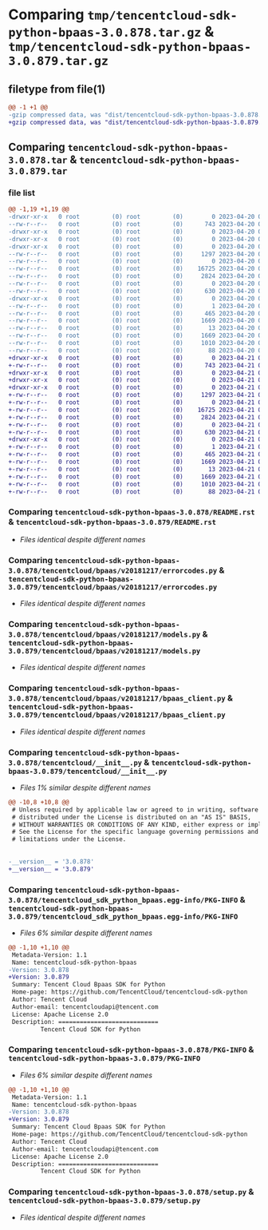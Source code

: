 # Comparing `tmp/tencentcloud-sdk-python-bpaas-3.0.878.tar.gz` & `tmp/tencentcloud-sdk-python-bpaas-3.0.879.tar.gz`

## filetype from file(1)

```diff
@@ -1 +1 @@
-gzip compressed data, was "dist/tencentcloud-sdk-python-bpaas-3.0.878.tar", last modified: Thu Apr 20 00:21:00 2023, max compression
+gzip compressed data, was "dist/tencentcloud-sdk-python-bpaas-3.0.879.tar", last modified: Fri Apr 21 00:34:14 2023, max compression
```

## Comparing `tencentcloud-sdk-python-bpaas-3.0.878.tar` & `tencentcloud-sdk-python-bpaas-3.0.879.tar`

### file list

```diff
@@ -1,19 +1,19 @@
-drwxr-xr-x   0 root         (0) root         (0)        0 2023-04-20 00:21:00.000000 tencentcloud-sdk-python-bpaas-3.0.878/
--rw-r--r--   0 root         (0) root         (0)      743 2023-04-20 00:21:00.000000 tencentcloud-sdk-python-bpaas-3.0.878/README.rst
-drwxr-xr-x   0 root         (0) root         (0)        0 2023-04-20 00:21:00.000000 tencentcloud-sdk-python-bpaas-3.0.878/tencentcloud/
-drwxr-xr-x   0 root         (0) root         (0)        0 2023-04-20 00:21:00.000000 tencentcloud-sdk-python-bpaas-3.0.878/tencentcloud/bpaas/
-drwxr-xr-x   0 root         (0) root         (0)        0 2023-04-20 00:21:00.000000 tencentcloud-sdk-python-bpaas-3.0.878/tencentcloud/bpaas/v20181217/
--rw-r--r--   0 root         (0) root         (0)     1297 2023-04-20 00:21:00.000000 tencentcloud-sdk-python-bpaas-3.0.878/tencentcloud/bpaas/v20181217/errorcodes.py
--rw-r--r--   0 root         (0) root         (0)        0 2023-04-20 00:21:00.000000 tencentcloud-sdk-python-bpaas-3.0.878/tencentcloud/bpaas/v20181217/__init__.py
--rw-r--r--   0 root         (0) root         (0)    16725 2023-04-20 00:21:00.000000 tencentcloud-sdk-python-bpaas-3.0.878/tencentcloud/bpaas/v20181217/models.py
--rw-r--r--   0 root         (0) root         (0)     2824 2023-04-20 00:21:00.000000 tencentcloud-sdk-python-bpaas-3.0.878/tencentcloud/bpaas/v20181217/bpaas_client.py
--rw-r--r--   0 root         (0) root         (0)        0 2023-04-20 00:21:00.000000 tencentcloud-sdk-python-bpaas-3.0.878/tencentcloud/bpaas/__init__.py
--rw-r--r--   0 root         (0) root         (0)      630 2023-04-20 00:21:00.000000 tencentcloud-sdk-python-bpaas-3.0.878/tencentcloud/__init__.py
-drwxr-xr-x   0 root         (0) root         (0)        0 2023-04-20 00:21:00.000000 tencentcloud-sdk-python-bpaas-3.0.878/tencentcloud_sdk_python_bpaas.egg-info/
--rw-r--r--   0 root         (0) root         (0)        1 2023-04-20 00:21:00.000000 tencentcloud-sdk-python-bpaas-3.0.878/tencentcloud_sdk_python_bpaas.egg-info/dependency_links.txt
--rw-r--r--   0 root         (0) root         (0)      465 2023-04-20 00:21:00.000000 tencentcloud-sdk-python-bpaas-3.0.878/tencentcloud_sdk_python_bpaas.egg-info/SOURCES.txt
--rw-r--r--   0 root         (0) root         (0)     1669 2023-04-20 00:21:00.000000 tencentcloud-sdk-python-bpaas-3.0.878/tencentcloud_sdk_python_bpaas.egg-info/PKG-INFO
--rw-r--r--   0 root         (0) root         (0)       13 2023-04-20 00:21:00.000000 tencentcloud-sdk-python-bpaas-3.0.878/tencentcloud_sdk_python_bpaas.egg-info/top_level.txt
--rw-r--r--   0 root         (0) root         (0)     1669 2023-04-20 00:21:00.000000 tencentcloud-sdk-python-bpaas-3.0.878/PKG-INFO
--rw-r--r--   0 root         (0) root         (0)     1010 2023-04-20 00:21:00.000000 tencentcloud-sdk-python-bpaas-3.0.878/setup.py
--rw-r--r--   0 root         (0) root         (0)       88 2023-04-20 00:21:00.000000 tencentcloud-sdk-python-bpaas-3.0.878/setup.cfg
+drwxr-xr-x   0 root         (0) root         (0)        0 2023-04-21 00:34:14.000000 tencentcloud-sdk-python-bpaas-3.0.879/
+-rw-r--r--   0 root         (0) root         (0)      743 2023-04-21 00:34:14.000000 tencentcloud-sdk-python-bpaas-3.0.879/README.rst
+drwxr-xr-x   0 root         (0) root         (0)        0 2023-04-21 00:34:14.000000 tencentcloud-sdk-python-bpaas-3.0.879/tencentcloud/
+drwxr-xr-x   0 root         (0) root         (0)        0 2023-04-21 00:34:14.000000 tencentcloud-sdk-python-bpaas-3.0.879/tencentcloud/bpaas/
+drwxr-xr-x   0 root         (0) root         (0)        0 2023-04-21 00:34:14.000000 tencentcloud-sdk-python-bpaas-3.0.879/tencentcloud/bpaas/v20181217/
+-rw-r--r--   0 root         (0) root         (0)     1297 2023-04-21 00:34:14.000000 tencentcloud-sdk-python-bpaas-3.0.879/tencentcloud/bpaas/v20181217/errorcodes.py
+-rw-r--r--   0 root         (0) root         (0)        0 2023-04-21 00:34:14.000000 tencentcloud-sdk-python-bpaas-3.0.879/tencentcloud/bpaas/v20181217/__init__.py
+-rw-r--r--   0 root         (0) root         (0)    16725 2023-04-21 00:34:14.000000 tencentcloud-sdk-python-bpaas-3.0.879/tencentcloud/bpaas/v20181217/models.py
+-rw-r--r--   0 root         (0) root         (0)     2824 2023-04-21 00:34:14.000000 tencentcloud-sdk-python-bpaas-3.0.879/tencentcloud/bpaas/v20181217/bpaas_client.py
+-rw-r--r--   0 root         (0) root         (0)        0 2023-04-21 00:34:14.000000 tencentcloud-sdk-python-bpaas-3.0.879/tencentcloud/bpaas/__init__.py
+-rw-r--r--   0 root         (0) root         (0)      630 2023-04-21 00:34:14.000000 tencentcloud-sdk-python-bpaas-3.0.879/tencentcloud/__init__.py
+drwxr-xr-x   0 root         (0) root         (0)        0 2023-04-21 00:34:14.000000 tencentcloud-sdk-python-bpaas-3.0.879/tencentcloud_sdk_python_bpaas.egg-info/
+-rw-r--r--   0 root         (0) root         (0)        1 2023-04-21 00:34:14.000000 tencentcloud-sdk-python-bpaas-3.0.879/tencentcloud_sdk_python_bpaas.egg-info/dependency_links.txt
+-rw-r--r--   0 root         (0) root         (0)      465 2023-04-21 00:34:14.000000 tencentcloud-sdk-python-bpaas-3.0.879/tencentcloud_sdk_python_bpaas.egg-info/SOURCES.txt
+-rw-r--r--   0 root         (0) root         (0)     1669 2023-04-21 00:34:14.000000 tencentcloud-sdk-python-bpaas-3.0.879/tencentcloud_sdk_python_bpaas.egg-info/PKG-INFO
+-rw-r--r--   0 root         (0) root         (0)       13 2023-04-21 00:34:14.000000 tencentcloud-sdk-python-bpaas-3.0.879/tencentcloud_sdk_python_bpaas.egg-info/top_level.txt
+-rw-r--r--   0 root         (0) root         (0)     1669 2023-04-21 00:34:14.000000 tencentcloud-sdk-python-bpaas-3.0.879/PKG-INFO
+-rw-r--r--   0 root         (0) root         (0)     1010 2023-04-21 00:34:14.000000 tencentcloud-sdk-python-bpaas-3.0.879/setup.py
+-rw-r--r--   0 root         (0) root         (0)       88 2023-04-21 00:34:14.000000 tencentcloud-sdk-python-bpaas-3.0.879/setup.cfg
```

### Comparing `tencentcloud-sdk-python-bpaas-3.0.878/README.rst` & `tencentcloud-sdk-python-bpaas-3.0.879/README.rst`

 * *Files identical despite different names*

### Comparing `tencentcloud-sdk-python-bpaas-3.0.878/tencentcloud/bpaas/v20181217/errorcodes.py` & `tencentcloud-sdk-python-bpaas-3.0.879/tencentcloud/bpaas/v20181217/errorcodes.py`

 * *Files identical despite different names*

### Comparing `tencentcloud-sdk-python-bpaas-3.0.878/tencentcloud/bpaas/v20181217/models.py` & `tencentcloud-sdk-python-bpaas-3.0.879/tencentcloud/bpaas/v20181217/models.py`

 * *Files identical despite different names*

### Comparing `tencentcloud-sdk-python-bpaas-3.0.878/tencentcloud/bpaas/v20181217/bpaas_client.py` & `tencentcloud-sdk-python-bpaas-3.0.879/tencentcloud/bpaas/v20181217/bpaas_client.py`

 * *Files identical despite different names*

### Comparing `tencentcloud-sdk-python-bpaas-3.0.878/tencentcloud/__init__.py` & `tencentcloud-sdk-python-bpaas-3.0.879/tencentcloud/__init__.py`

 * *Files 1% similar despite different names*

```diff
@@ -10,8 +10,8 @@
 # Unless required by applicable law or agreed to in writing, software
 # distributed under the License is distributed on an "AS IS" BASIS,
 # WITHOUT WARRANTIES OR CONDITIONS OF ANY KIND, either express or implied.
 # See the License for the specific language governing permissions and
 # limitations under the License.
 
 
-__version__ = '3.0.878'
+__version__ = '3.0.879'
```

### Comparing `tencentcloud-sdk-python-bpaas-3.0.878/tencentcloud_sdk_python_bpaas.egg-info/PKG-INFO` & `tencentcloud-sdk-python-bpaas-3.0.879/tencentcloud_sdk_python_bpaas.egg-info/PKG-INFO`

 * *Files 6% similar despite different names*

```diff
@@ -1,10 +1,10 @@
 Metadata-Version: 1.1
 Name: tencentcloud-sdk-python-bpaas
-Version: 3.0.878
+Version: 3.0.879
 Summary: Tencent Cloud Bpaas SDK for Python
 Home-page: https://github.com/TencentCloud/tencentcloud-sdk-python
 Author: Tencent Cloud
 Author-email: tencentcloudapi@tencent.com
 License: Apache License 2.0
 Description: ============================
         Tencent Cloud SDK for Python
```

### Comparing `tencentcloud-sdk-python-bpaas-3.0.878/PKG-INFO` & `tencentcloud-sdk-python-bpaas-3.0.879/PKG-INFO`

 * *Files 6% similar despite different names*

```diff
@@ -1,10 +1,10 @@
 Metadata-Version: 1.1
 Name: tencentcloud-sdk-python-bpaas
-Version: 3.0.878
+Version: 3.0.879
 Summary: Tencent Cloud Bpaas SDK for Python
 Home-page: https://github.com/TencentCloud/tencentcloud-sdk-python
 Author: Tencent Cloud
 Author-email: tencentcloudapi@tencent.com
 License: Apache License 2.0
 Description: ============================
         Tencent Cloud SDK for Python
```

### Comparing `tencentcloud-sdk-python-bpaas-3.0.878/setup.py` & `tencentcloud-sdk-python-bpaas-3.0.879/setup.py`

 * *Files identical despite different names*

